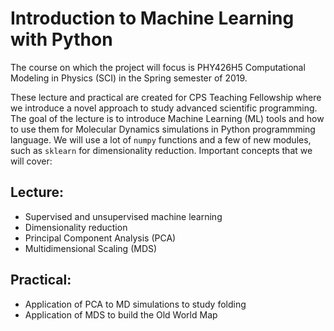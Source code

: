 # Introduction to Machine Learning with Python
The course on which the project will focus is PHY426H5 Computational Modeling in Physics (SCI) in the Spring semester of 2019.

These lecture and practical are created for CPS Teaching Fellowship where we introduce a novel approach to study advanced scientific programming. The goal of the lecture is to introduce Machine Learning (ML) tools and how to use them for Molecular Dynamics simulations in Python programmming language. We will use a lot of `numpy` functions and a few of new modules, such as `sklearn` for dimensionality reduction. Important concepts that we will cover:

## Lecture:
- Supervised and unsupervised machine learning 
- Dimensionality reduction
- Principal Component Analysis (PCA)
- Multidimensional Scaling (MDS)

## Practical:
- Application of PCA to MD simulations to study folding
- Application of MDS to build the Old World Map

